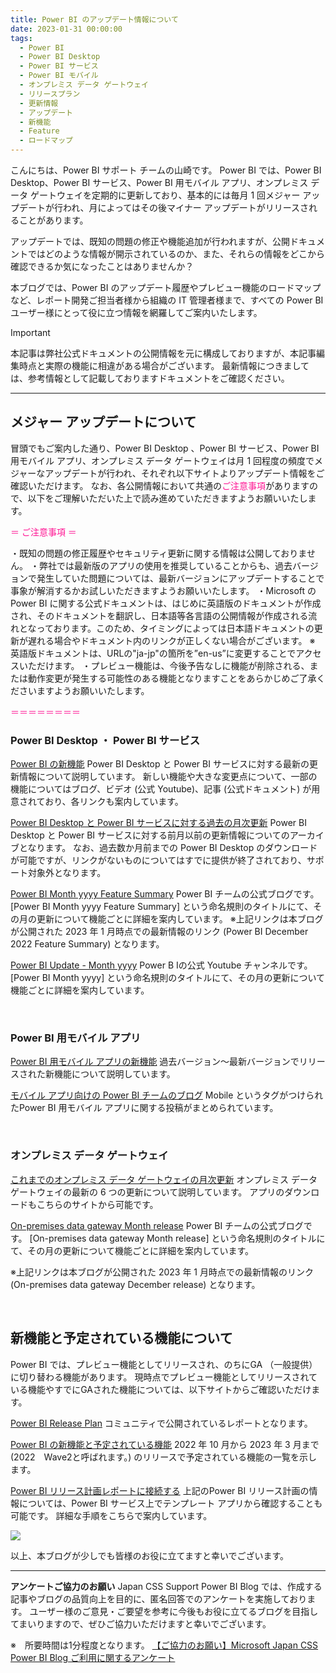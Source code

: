 ```yaml
---
title: Power BI のアップデート情報について
date: 2023-01-31 00:00:00 
tags:
  - Power BI　　
  - Power BI Desktop
  - Power BI サービス
  - Power BI モバイル
  - オンプレミス データ ゲートウェイ
  - リリースプラン
  - 更新情報
  - アップデート
  - 新機能
  - Feature
  - ロードマップ
---
```



こんにちは、Power BI サポート チームの山崎です。
Power BI では、Power BI Desktop、Power BI サービス、Power BI 用モバイル アプリ、オンプレミス データ ゲートウェイを定期的に更新しており、基本的には毎月 1 回メジャー アップデートが行われ、月によってはその後マイナー アップデートがリリースされることがあります。 

アップデートでは、既知の問題の修正や機能追加が行われますが、公開ドキュメントではどのような情報が開示されているのか、また、それらの情報をどこから確認できるか気になったことはありませんか？

本ブログでは、Power BI のアップデート履歴やプレビュー機能のロードマップなど、レポート開発ご担当者様から組織の IT 管理者様まで、すべての Power BI ユーザー様にとって役に立つ情報を網羅してご案内いたします。

<!-- more -->

> [!IMPORTANT]
> 本記事は弊社公式ドキュメントの公開情報を元に構成しておりますが、本記事編集時点と実際の機能に相違がある場合がございます。
> 最新情報につきましては、参考情報として記載しておりますドキュメントをご確認ください。

---

## メジャー アップデートについて

冒頭でもご案内した通り、Power BI Desktop 、Power BI サービス、Power BI 用モバイル アプリ、オンプレミス データ ゲートウェイは月 1 回程度の頻度でメジャーなアップデートが行われ、それぞれ以下サイトよりアップデート情報をご確認いただけます。
なお、各公開情報において共通の<font color="DeepPink">ご注意事項</font>がありますので、以下をご理解いただいた上で読み進めていただきますようお願いいたします。

<font color="DeepPink">＝ ご注意事項 ＝</font>

・既知の問題の修正履歴やセキュリティ更新に関する情報は公開しておりません。
・弊社では最新版のアプリの使用を推奨していることからも、過去バージョンで発生していた問題については、最新バージョンにアップデートすることで事象が解消するかお試しいただきますようお願いいたします。
・Microsoft の Power BI に関する公式ドキュメントは、はじめに英語版のドキュメントが作成され、そのドキュメントを翻訳し、日本語等各言語の公開情報が作成される流れとなっております。このため、タイミングによっては日本語ドキュメントの更新が遅れる場合やドキュメント内のリンクが正しくない場合がございます。
 ※ 英語版ドキュメントは、URLの"ja-jp"の箇所を”en-us”に変更することでアクセスいただけます。
・プレビュー機能は、今後予告なしに機能が削除される、または動作変更が発生する可能性のある機能となりますことをあらかじめご了承くださいますようお願いいたします。

<font color="DeepPink">＝＝＝＝＝＝＝＝</font>

 
### **Power BI Desktop ・ Power BI サービス** 

[Power BI の新機能]( https://learn.microsoft.com/ja-jp/power-bi/fundamentals/desktop-latest-update?tabs=powerbi-service) 
Power BI Desktop と Power BI サービスに対する最新の更新情報について説明しています。
新しい機能や大きな変更点について、一部の機能についてはブログ、ビデオ (公式 Youtube)、記事 (公式ドキュメント) が用意されており、各リンクも案内しています。

[Power BI Desktop と Power BI サービスに対する過去の月次更新]( https://learn.microsoft.com/ja-jp/power-bi/fundamentals/desktop-latest-update-archive?tabs=powerbi-service)
Power BI Desktop と Power BI サービスに対する前月以前の更新情報についてのアーカイブとなります。
なお、過去数か月前までの Power BI Desktop のダウンロードが可能ですが、リンクがないものについてはすでに提供が終了されており、サポート対象外となります。　

[Power BI Month yyyy Feature Summary]( https://powerbi.microsoft.com/ja-jp/blog/power-bi-december-2022-feature-summary/)
Power BI チームの公式ブログです。
[Power BI Month yyyy Feature Summary] という命名規則のタイトルにて、その月の更新について機能ごとに詳細を案内しています。
※上記リンクは本ブログが公開された 2023 年 1 月時点での最新情報のリンク (Power BI December 2022 Feature Summary) となります。

[Power BI Update - Month yyyy]( https://www.youtube.com/@MicrosoftPowerBI)
Power B Iの公式 Youtube チャンネルです。
[Power BI Month yyyy] という命名規則のタイトルにて、その月の更新について機能ごとに詳細を案内しています。 

<br>

### **Power BI 用モバイル アプリ** 

[Power BI 用モバイル アプリの新機能]( https://learn.microsoft.com/ja-jp/power-bi/consumer/mobile/mobile-whats-new-in-the-mobile-apps)
過去バージョン～最新バージョンでリリースされた新機能について説明しています。

[モバイル アプリ向けの Power BI チームのブログ](https://powerbi.microsoft.com/ja-jp/blog/tag/mobile/)
Mobile というタグがつけられたPower BI 用モバイル アプリに関する投稿がまとめられています。

<br>

### **オンプレミス データ ゲートウェイ**

[これまでのオンプレミス データ ゲートウェイの月次更新](https://learn.microsoft.com/ja-jp/data-integration/gateway/service-gateway-monthly-updates)
オンプレミス データ ゲートウェイの最新の 6 つの更新について説明しています。 
アプリのダウンロードもこちらのサイトから可能です。

[On-premises data gateway Month release](https://powerbi.microsoft.com/ja-jp/blog/on-premises-data-gateway-december-release/)
Power BI チームの公式ブログです。
[On-premises data gateway Month release] という命名規則のタイトルにて、その月の更新について機能ごとに詳細を案内しています。

※上記リンクは本ブログが公開された 2023 年 1 月時点での最新情報のリンク (On-premises data gateway December release) となります。

<br>

## 新機能と予定されている機能について

Power BI では、プレビュー機能としてリリースされ、のちにGA （一般提供） に切り替わる機能があります。
現時点でプレビュー機能としてリリースされている機能やすでにGAされた機能については、以下サイトからご確認いただけます。

[Power BI Release Plan](https://community.powerbi.com/t5/Data-Stories-Gallery/Power-BI-Release-Plan/m-p/930557)
コミュニティで公開されているレポートとなります。

[Power BI の新機能と予定されている機能]( https://learn.microsoft.com/ja-jp/power-platform-release-plan/2022wave2/power-bi/planned-features)
2022 年 10 月から 2023 年 3 月まで(2022　Wave2と呼ばれます。) のリリースで予定されている機能の一覧を示します。

[Power BI リリース計画レポートに接続する](https://learn.microsoft.com/ja-jp/power-bi/connect-data/service-connect-to-power-bi-release-plan)
上記のPower BI リリース計画の情報については、Power BI サービス上でテンプレート アプリから確認することも可能です。
詳細な手順をこちらで案内しています。

<div align="left">
<img src="1.png">
</div>
</p>

以上、本ブログが少しでも皆様のお役に立てますと幸いでございます。

---

**アンケートご協力のお願い**
Japan CSS Support Power BI Blog では、作成する記事やブログの品質向上を目的に、匿名回答でのアンケートを実施しております。
ユーザー様のご意見・ご要望を参考に今後もお役に立てるブログを目指してまいりますので、ぜひご協力いただけますと幸いでございます。 

※　所要時間は1分程度となります。
[【ご協力のお願い】Microsoft Japan CSS Power BI Blog ご利用に関するアンケート](https://jpbap-sqlbi.github.io/blog/powerbi/pbi_blogsurvey2022/)

